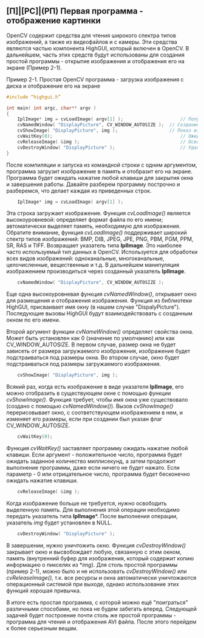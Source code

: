 ## [П]|[РС]|(РП) Первая программа - отображение картинки

OpenCV содержит средства для чтения широкого спектра типов изображений, а также из видеофайлов и с камеры. Эти средства являются частью компонента HighGUI, который включен в OpenCV. В дальнейшем, часть этих средств будут использованы для создания простой программы - открытие изображения и отображения его на экране (Пример 2-1).

Пример 2-1. Простая OpenCV программа - загрузка изображения с диска и отображение его на экране
```cpp
#include “highgui.h”

int main( int argc, char** argv ) 
{
	IplImage* img = cvLoadImage( argv[1] ); 					// Получение имени изображения
	cvNamedWindow( "DisplayPicture", CV_WINDOW_AUTOSIZE ); 	// Создание окна
	cvShowImage( "DisplayPicture", img );					// Показ изображения
	cvWaitKey(0);												// Ожидание
	cvReleaseImage( &img );										// Освобождение памяти из под изображения
	cvDestroyWindow( "DisplayPicture" );						// Удаление окна
}
```

После компиляции и запуска из командной строки с одним аргументом, программа загрузит изображение в память и отобразит его на экране. Программа будет ожидать нажатие любой клавиши для закрытия окна и завершения работы. Давайте разберем программу построчно и разберемся, что делает каждая из приведенных строк.

```cpp
	IplImage* img = cvLoadImage( argv[1] );
```

Эта строка загружает изображение. Функция *cvLoadImage()* является высокоуровневой: определяет формат файла по его имени; автоматически выделяет память, необходимую для изображения. Обратите внимание, функция *cvLoadImage()* поддерживает широкий спектр типов изображений: BMP, DIB, JPEG, JPE, PNG, PBM, PGM, PPM, SR, RAS и TIFF. Возвращает указатель типа **IplImage**. Это наиболее часто используемый тип данных в OpenCV. Используется для обработки всех видов изображений: одноканальные, многоканальные, целочисленные, вещественные и т.д. В дальнейшем манипуляция изображением производиться через созданный указатель **IplImage**.

```cpp
	cvNamedWindow( "DisplayPicture", CV_WINDOW_AUTOSIZE );
```

Еще одна высокоуровневая функция *cvNamedWindow()*, открывает окно для размещения и отображения изображения. Функция из библиотеки HighGUI, присваивает имя окну (в нашем случае "DispalyPicture"). Последующие вызовы HighGUI будут взаимодействовать с созданным окном по его имени.

Второй аргумент функции *cvNameWindow()* определяет свойства окна. Может быть установлен как 0 (значение по умолчанию) или как CV_WINDOW_AUTOSIZE. В первом случае, размер окна не будет зависеть от размера загружаемого изображения, изображение будет подстраиваться под размеры окна. Во втором случае, окно будет подстраиваться под размеры загружаемого изображения. 

```cpp
	cvShowImage( "DisplayPicture", img );
```

Всякий раз, когда есть изображение в виде указателя **IplImage**, его можно отобразить в существующем окне с помощью функции *cvShowImage()*. Функция требует, чтобы имя окна уже существовало (создано с помощью *cvNamedWindow()*). Вызов *cvShowImage()* перерисовывает окно, с соответствующем изображением в нем, и  изменяет его размеры, если при создании был указан флаг CV_WINDOW_AUTOSIZE. 

```cpp
	cvWaitKey(0);
```
	
Функция *cvWaitKey()* заставляет программу ожидать нажатие любой клавиши. Если аргумент - положительное число, программа будет ожидать заданное количество миллисекунд, а затем продолжит выполнение программы, даже если ничего не будет нажато. Если параметр - 0 или отрицательное число, программа будет бесконечно ожидать нажатие клавиши.

```cpp
	cvReleaseImage( &img );
```

Когда изображение больше не требуется, нужно освободить выделенную память. Для выполнения этой операции необходимо передать указатель типа **IplImage***. После выполнения операции, указатель *img* будет установлен в NULL. 

```cpp
	cvDestroyWindow( "DisplayPicture" );
```

В завершении, нужно уничтожить окно. Функция *cvDestroyWindow()* закрывает окно и высвобождает любую, связанную с этим окном, память (внутренний буфер для изображения, который содержит копию информацию о пикселях из **img*). Для столь простой программы (пример 2-1), можно было и не использовать *cvDestroyWindow()* или *cvReleaseImage()*, т.к. все ресурсы и окна автоматически уничтожаются операционный системой при выходе, однако использование этих функций хорошая привычка.

В итоге есть простая программа, с которой можно ещё "поиграться" различными способами, но пока не будем забегать вперед. Следующей задачей будет построение почти столь же простой программы - программа для чтения и отображения AVI файла. После этого перейдем к более серьезным вещам.
